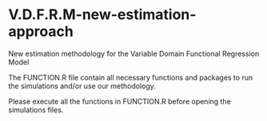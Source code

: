 # V.D.F.R.M-new-estimation-approach
New estimation methodology for the Variable Domain Functional Regression Model

The FUNCTION.R file contain all necessary functions and packages to run the simulations and/or use our methodology.

Please execute all the functions in FUNCTION.R before opening the simulations files.
